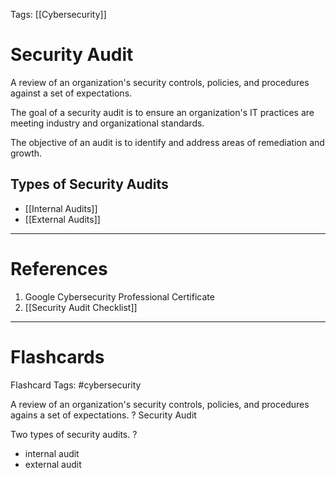 Tags: [[Cybersecurity]]
# Security Audit

A review of an organization's security controls, policies, and procedures against a set of expectations.

The goal of a security audit is to ensure an organization's IT practices are meeting industry and organizational standards.

The objective of an audit is to identify and address areas of remediation and growth.

## Types of Security Audits

- [[Internal Audits]]
- [[External Audits]]

---
# References

1. Google Cybersecurity Professional Certificate
2. [[Security Audit Checklist]]

---
# Flashcards

Flashcard Tags: #cybersecurity 

A review of an organization's security controls, policies, and procedures agains a set of expectations.
?
Security Audit
<!--SR:!2024-05-10,10,270-->

Two types of security audits.
?
- internal audit
- external audit
<!--SR:!2024-05-15,13,290-->